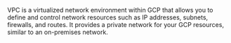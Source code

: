
VPC is a virtualized network environment within GCP that allows you to define and control network resources such as IP addresses, subnets, firewalls, and routes. It provides a private network for your GCP resources, similar to an on-premises network.
